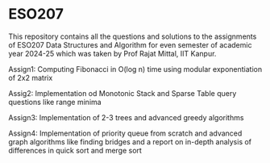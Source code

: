 # ESO207

This repository contains all the questions and solutions to the assignments of ESO207 Data Structures and Algorithm for even semester of academic year 2024-25 which was taken by Prof Rajat Mittal, IIT Kanpur.

Assign1: Computing Fibonacci in O(log n) time using modular exponentiation of 2x2 matrix

Assig2: Implementation od Monotonic Stack and Sparse Table query questions like range minima

Assign3: Implementation of 2-3 trees and advanced greedy algorithms

Assign4: Implementation of priority queue from scratch and advanced graph algorithms like finding bridges and a report on in-depth analysis of differences in quick sort and merge sort
